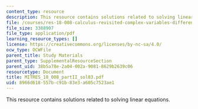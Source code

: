 ```yaml
---
content_type: resource
description: This resource contains solutions related to solving linear equations.
file: /courses/res-18-008-calculus-revisited-complex-variables-differential-equations-and-linear-algebra-fall-2011/8966d618557bc91b83e3a605c7523ae1_MITRES_18_008_partII_sol03.pdf
file_size: 3388907
file_type: application/pdf
learning_resource_types: []
license: https://creativecommons.org/licenses/by-nc-sa/4.0/
ocw_type: OCWFile
parent_title: Study Materials
parent_type: SupplementalResourceSection
parent_uid: 38b5a78e-2a04-002a-9081-8629b2639c06
resourcetype: Document
title: MITRES_18_008_partII_sol03.pdf
uid: 8966d618-557b-c91b-83e3-a605c7523ae1
---
```

This resource contains solutions related to solving linear equations.